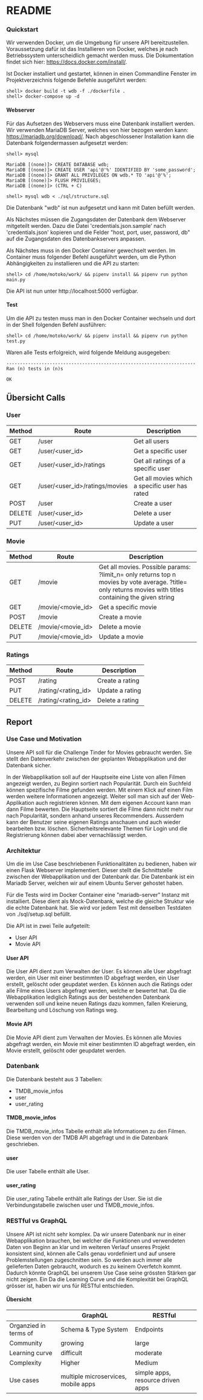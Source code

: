 # README

### Quickstart

Wir verwenden Docker, um die Umgebung für unsere API bereitzustellen. 
Voraussetzung dafür ist das Installieren von Docker, welches je nach Betriebssystem unterscheidlich gemacht werden muss.
Die Dokumentation findet sich hier: https://docs.docker.com/install/.

Ist Docker installiert und gestartet, können in einen Commandline Fenster im Projektverzeichnis folgende Befehle ausgeführt werden:

```
shell> docker build -t wdb -f ./dockerfile .
shell> docker-compose up -d
```

#### Webserver

Für das Aufsetzen des Webservers muss eine Datenbank installiert werden.
Wir verwenden MariaDB Server, welches von hier bezogen werden kann: https://mariadb.org/download/.
Nach abgeschlossener Installation kann die Datenbank folgendermassen aufgesetzt werden:

```
shell> mysql

MariaDB [(none)]> CREATE DATABASE wdb;
MariaDB [(none)]> CREATE USER 'api'@'%' IDENTIFIED BY 'some_password';
MariaDB [(none)]> GRANT ALL PRIVILEGES ON wdb.* TO 'api'@'%';
MariaDB [(none)]> FLUSH PRIVILEGES;
MariaDB [(none)]> (CTRL + C)

shell> mysql wdb < ./sql/structure.sql

```

Die Datenbank "wdb" ist nun aufgesetzt und kann mit Daten befüllt werden.

Als Nächstes müssen die Zugangsdaten der Datenbank dem Webserver mitgeteilt werden.
Dazu die Datei 'credentials.json.sample' nach 'credentials.json' kopieren und die Felder "host, port, user, password, db" auf die Zugangsdaten des Datenbankservers anpassen.

Als Nächstes muss in den Docker Container gewechselt werden.
Im Container muss folgender Befehl ausgeführt werden, um die Python Abhängigkeiten zu installieren und die API zu starten:

```
shell> cd /home/motoko/work/ && pipenv install && pipenv run python main.py
```

Die API ist nun unter http://localhost:5000 verfügbar.


#### Test

Um die API zu testen muss man in den Docker Container wechseln und dort in der Shell folgenden Befehl ausführen:

```
shell> cd /home/motoko/work/ && pipenv install && pipenv run python test.py
```

Waren alle Tests erfolgreich, wird folgende Meldung ausgegeben:

```
----------------------------------------------------------------------
Ran (n) tests in (n)s

OK
```


## Übersicht Calls

### User

| Method | Route | Description |
| ---- | ---- | ---- |
| GET | /user | Get all users |
| GET | /user/<user_id> | Get a specific user |
| GET | /user/<user_id>/ratings | Get all ratings of a specific user |
| GET | /user/<user_id>/ratings/movies | Get all movies which a specific user has rated |
| POST | /user | Create a user |
| DELETE | /user/<user_id> | Delete a user |
| PUT | /user/<user_id> | Update a user |

### Movie

| Method | Route | Description |
| ---- | ---- | ---- |
| GET | /movie | Get all movies. Possible params: ?limit_n=<int> only returns top n movies by vote average. ?title=<string> only returns movies with titles containing the given string |
| GET | /movie/<movie_id> | Get a specific movie |
| POST | /movie | Create a movie |
| DELETE | /movie/<movie_id> | Delete a movie |
| PUT | /movie/<movie_id> | Update a movie |

### Ratings

| Method | Route | Description |
| ---- | ---- | ---- |
| POST | /rating | Create a rating |
| PUT | /rating/<rating_id> | Update a rating |
| DELETE | /rating/<rating_id> | Delete a rating |

## Report

### Use Case und Motivation

Unsere API soll für die Challenge Tinder for Movies gebraucht werden. Sie stellt den Datenverkehr zwischen der geplanten Webapplikation und der Datenbank sicher. 

In der Webapplikation soll auf der Hauptseite eine Liste von allen Filmen angezeigt werden, zu Beginn sortiert nach Popularität. Durch ein Suchfeld können spezifische Filme gefunden werden. Mit einem Klick auf einen Film werden weitere Informationen angezeigt. Weiter soll man sich auf der Web-Applikation auch registrieren können. Mit dem eigenen Account kann man dann Filme bewerten. Die Hauptseite sortiert die Filme dann nicht mehr nur nach Popularität, sondern anhand unseres Recommenders. Ausserdem kann der Benutzer seine eigenen Ratings anschauen und auch wieder bearbeiten bzw. löschen. Sicherheitsrelevante Themen für Login und die Registrierung können dabei aber vernachlässigt werden.

### Architektur

Um die im Use Case beschriebenen Funktionalitäten zu bedienen, haben wir einen Flask Webserver implementiert. Dieser stellt die Schnittstelle zwischen der Webapplikation und der Datenbank dar. 
Die Datenbank ist ein Mariadb Server, welchen wir auf einem Ubuntu Server gehostet haben. 

Für die Tests wird im Docker Container eine "mariadb-server" Instanz mit installiert.
Diese dient als Mock-Datenbank, welche die gleiche Struktur wie die echte Datenbank hat.
Sie wird vor jedem Test mit denselben Testdaten von ./sql/setup.sql befüllt.

Die API ist in zwei Teile aufgeteilt:

* User API
* Movie API

#### User API

Die User API dient zum Verwalten der User. Es können alle User abgefragt werden, ein User mit einer bestimmten ID abgefragt werden, ein User erstellt, gelöscht oder geupdatet werden. Es können auch die Ratings oder alle Filme eines Users abgefragt werden, welche er bewertet hat. Da die Webapplikation lediglich Ratings aus der bestehenden Datenbank verwenden soll und keine neuen Ratings dazu kommen, fallen Kreierung, Bearbeitung und Löschung von Ratings weg.

#### Movie API

Die Movie API dient zum Verwalten der Movies. Es können alle Movies abgefragt werden, ein Movie mit einer bestimmten ID abgefragt werden, ein Movie erstellt, gelöscht oder geupdatet werden.

### Datenbank

Die Datenbank besteht aus 3 Tabellen:

* TMDB_movie_infos
* user
* user_rating

#### TMDB_movie_infos

Die TMDB_movie_infos Tabelle enthält alle Informationen zu den Filmen. Diese werden von der TMDB API abgefragt und in die Datenbank geschrieben. 

#### user

Die user Tabelle enthält alle User.

#### user_rating

Die user_rating Tabelle enthält alle Ratings der User. Sie ist die Verbindungstabelle zwischen user und TMDB_movie_infos.


### RESTful vs GraphQL

Unsere API ist nicht sehr komplex. Da wir unsere Datenbank nur in einer Webapplikation brauchen, bei welcher die Funktionen und verwendeten Daten von Beginn an klar und im weiteren Verlauf unseres Projekt konsistent sind, können alle Calls genau vordefiniert und auf unsere Problemstellungen zugeschnitten sein. So werden auch immer alle gelieferten Daten gebraucht, wodurch es zu keinem Overfetch kommt. Dadurch könnte GraphQL bei unserem Use Case seine grössten Stärken gar nicht zeigen. Ein  Da die Learning Curve und die Komplexität bei GraphQL grösser ist, haben wir uns für RESTful entschieden.

#### Übersicht

|  | GraphQL      | RESTful |
| ----------- | ----------- | ----------- |
| Organzied in terms of | Schema & Type System      | Endpoints       |
| Community | growing   | large        |
| Learning curve | difficult | moderate |
| Complexity | Higher | Medium |
| Use cases | multiple microservices, mobile apps | simple apps, resource driven apps |

